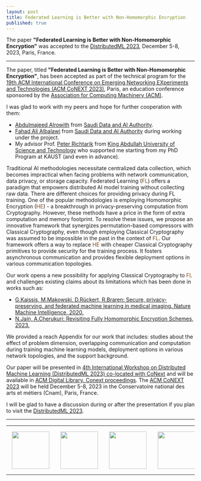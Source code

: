 ```yaml
---
layout: post
title: Federated Learning is Better with Non-Homomorphic Encryption
published: true
---
```


The paper **"Federated Learning is Better with Non-Homomorphic Encryption"** was accepted to the [DistributedML 2023](https://distributedml.org/), December 5-8, 2023, Paris, France.

---

The paper, titled **"Federated Learning is Better with Non-Homomorphic Encryption"**, has been accepted as part of the technical program for the [19th ACM International Conference on Emerging Networking EXperiments and Technologies (ACM CoNEXT 2023)](https://conferences2.sigcomm.org/co-next/2023/), Paris, an education conference sponsored by the [Association for Computing Machinery (ACM)](https://www.acm.org/).

I was glad to work with my peers and hope for further cooperation with them:
* [Abdulmajeed Alrowith](https://www.linkedin.com/in/aalrowithi?originalSubdomain=sa) from [Saudi Data and AI Authority](https://sdaia.gov.sa/).
* [Fahad Ali Albalawi](https://www.linkedin.com/in/fahad-albalawi-49b55759/) from [Saudi Data and AI Authority](https://sdaia.gov.sa/) during working under the project.
* My advisor Prof. [Peter Richtarik](https://richtarik.org/) from [King Abdullah University of Science and Technology](https://www.kaust.edu.sa/) who supported me starting from my PhD Program at KAUST (and even in advance).

Traditional AI methodologies necessitate centralized data collection, which becomes impractical when facing problems with network communication, data privacy, or storage capacity. 
Federated Learning (<span style="color:rgb(122,76,24)">FL</span>) offers a paradigm that empowers distributed AI model training without collecting raw data. There are different choices for providing privacy during FL training. One of the popular methodologies is employing Homomorphic Encryption (<span style="color:rgb(122,76,24)">HE</span>) - a breakthrough in privacy-preserving computation from Cryptography. However, these methods have a price in the form of extra computation and memory footprint.
To resolve these issues, we propose an innovative framework that synergizes permutation-based compressors with Classical Cryptography, even though employing Classical Cryptography was assumed to be impossible in the past in the context of <span style="color:rgb(122,76,24)">FL</span>.
Our framework offers a way to replace <span style="color:rgb(122,76,24)">HE</span> with cheaper Classical Cryptography primitives to provide security for the training process. It fosters asynchronous communication and provides flexible deployment options in various communication topologies.

Our work opens a new possibility for applying Classical Cryptography to <span style="color:rgb(122,76,24)">FL</span> and challenges existing claims about its limitations which has been done in works such as:
* [G.Kaissis, M.Makowski, D.Rückert, R.Braren: Secure, privacy-preserving, and federated machine learning in medical imaging. Nature Machine Intelligence, 2020.](https://www.nature.com/articles/s42256-020-0186-1)
* [N.Jain, A.Cherukuri: Revisiting Fully Homomorphic Encryption Schemes, 2023.](https://arxiv.org/abs/2305.05904)

We provided a reach Appendix for our work that includes: studies about the effect of problem dimension, overlapping communication and computation during training machine learning models, deployment options in various network topologies, and the support background.

Our paper will be presented in [4th International Workshop on Distributed Machine Learning (DistributedML 2023) co-located with CoNext](https://distributedml.org/) and will be available in [ACM Digital Library. Conext proceedings](https://dl.acm.org/conference/conext/proceedings).
The [ACM CoNEXT 2023](https://conferences2.sigcomm.org/co-next/2023/) will be held December 5-8, 2023 in the Conservatoire national des arts et métiers (Cnam), Paris, France. 

I will be glad to have a discussion during or after the presentation if you plan to visit the [DistributedML 2023](https://distributedml.org/).

---

<table style="text-align:center;">
<tr>
<td style="padding:15px;text-align:center;vertical-align:middle;"> <img height="100px" src="https://burlachenkok.github.io/materials/clean-logo-white-background-small.png"/> </td>
<td style="padding:15px;text-align:center;vertical-align:middle;"> <img height="100px" src="https://burlachenkok.github.io/materials/SDAIA-Logo-2.png"/> </td> 
<td style="padding:15px;text-align:center;vertical-align:middle;"> <img height="100px" src="https://burlachenkok.github.io/materials/KAUST-logo.png"/> </td> 
<td style="padding:15px;text-align:center;vertical-align:middle;"> <img height="100px" src="https://burlachenkok.github.io/materials/acm-logo.png"/> </td>
</tr>
</table>
